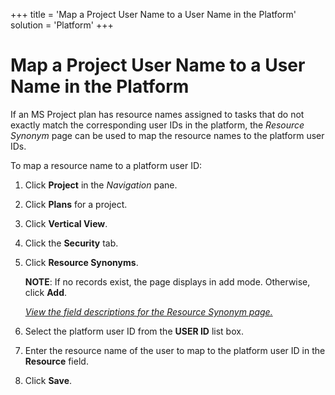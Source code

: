 +++
title = 'Map a Project User Name to a User Name in the Platform'
solution = 'Platform'
+++

# Map a Project User Name to a User Name in the Platform

If an MS Project plan has resource names assigned to tasks that do not
exactly match the corresponding user IDs in the platform, the
<span style="font-style: italic;">Resource Synonym</span> page can be
used to map the resource names to the platform user IDs.

<span style="background: #ffffff;">To map a resource name to a platform
user ID:</span>

1.  Click **Project** in the *Navigation* pane.

2.  Click **Plans** for a project.

3.  Click **Vertical View**.

4.  Click the **Security** tab.

5.  Click **Resource Synonyms**.
    
    **NOTE**: If no records exist, the page displays in add mode.
    Otherwise, click **Add**.
    
    *[View the field descriptions for the Resource Synonym
    page.](../Page_Desc/Resource_Synonym.htm)*

6.  Select the platform user ID from the **USER ID** list box.

7.  Enter the resource name of the user to map to the platform user ID
    in the **Resource** field.

8.  Click **Save**.
